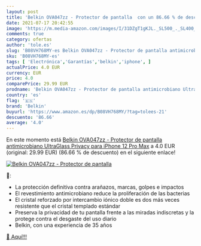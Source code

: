 ```yaml
---
layout: post
title: 'Belkin OVA047zz - Protector de pantalla  con un 86.66 % de descuento'
date: 2021-07-17 20:42:55
image: 'https://m.media-amazon.com/images/I/31DZgT1gKJL._SL500_._SL400_.jpg'
comments: true
category: ofertas
author: 'tole.es'
slug: 'B08VH768MY-es Belkin OVA047zz - Protector de pantalla antimicrobiano...'
sku: 'B08VH768MY-es'
tags: [ 'Electrónica','Garantías','belkin','iphone', ]
actualPrice: 4.0 EUR
currency: EUR
price: 4.0
comparePrice: 29.99 EUR
prodname: 'Belkin OVA047zz - Protector de pantalla antimicrobiano UltraGlass Privacy para iPhone 12 Pro Max'
country: 'es'
flag: '🇪🇸'
brand: 'Belkin'
buyurl: 'https://www.amazon.es/dp/B08VH768MY/?tag=tolees-21'
descuento: '86.66'
average: '4.0'
---
```


En este momento está [Belkin OVA047zz - Protector de pantalla antimicrobiano UltraGlass Privacy para iPhone 12 Pro Max](https://www.amazon.es/dp/B08VH768MY/?tag=tolees-21) a 4.0 EUR (original: 29.99 EUR) (86.66 %  de descuento) en el siguiente enlace!

[![Belkin OVA047zz - Protector de pantalla ](https://m.media-amazon.com/images/I/31DZgT1gKJL._SL500_._SL400_.jpg)](https://www.amazon.es/dp/B08VH768MY/?tag=tolees-21)

🔎:

- La protección definitiva contra arañazos, marcas, golpes e impactos
- El revestimiento antimicrobiano reduce la proliferación de las bacterias
- El cristal reforzado por intercambio iónico doble es dos más veces resistente que el cristal templado estándar
- Preserva la privacidad de tu pantalla frente a las miradas indiscretas y la protege contra el desgaste del uso diario
- Belkin, con una experiencia de 35 años

[🛒 Aquí!!!](https://www.amazon.es/dp/B08VH768MY/?tag=tolees-21)
